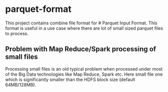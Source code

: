 # parquet-format
This project contains combine file format for # Parquet Input Format. This format is useful in a use case where there are lot of small sized parquet files to process.


Problem with Map Reduce/Spark processing of small files
---------------------------------------------------------------------------------------------------------------------------------------
Processing small files is an old typical problem when processed under most of the Big Data technologies like Map Reduce, Spark etc. Here small file one which is significantly smaller than the HDFS block size (default 64MB/128MB). 





